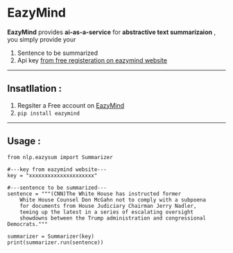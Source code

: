 # EazyMind

**EazyMind** provides **ai-as-a-service** for **abstractive text summarizaion** , you simply provide your
1. Sentence to be summarized
2. Api key [from free registeration on eazymind website ](http://eazymind.herokuapp.com/arabic_sum)

-------------------------------------------------
## Insatllation :
1. Regsiter a Free account on [EazyMind](http://eazymind.herokuapp.com/arabic_sum)
2. ```pip install eazymind```

-------------------------------------------------
## Usage :
```
from nlp.eazysum import Summarizer

#---key from eazymind website---
key = "xxxxxxxxxxxxxxxxxxxxx"

#---sentence to be summarized---
sentence = """(CNN)The White House has instructed former
    White House Counsel Don McGahn not to comply with a subpoena
    for documents from House Judiciary Chairman Jerry Nadler, 
    teeing up the latest in a series of escalating oversight 
    showdowns between the Trump administration and congressional Democrats."""
    
summarizer = Summarizer(key)
print(summarizer.run(sentence))
```

